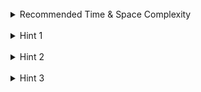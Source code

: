 <br>
<details class="hint-accordion">  
    <summary>Recommended Time & Space Complexity</summary>
    <p>
    You should aim for a solution with <code>O(n)</code> time and <code>O(1)</code> space, where <code>n</code> is the length of the given list.
    </p>
</details>

<br>
<details class="hint-accordion">  
    <summary>Hint 1</summary>
    <p>
    A naive approach would be to use a hash set, which takes <code>O(1)</code> time to detect duplicates. Although this solution is acceptable, it requires <code>O(n)</code> extra space. Can you think of a better solution that avoids using extra space? Maybe there is an efficient algorithm which uses two pointers.
    </p>
</details>

<br>
<details class="hint-accordion">  
    <summary>Hint 2</summary>
    <p>
    We can use the fast and slow pointers technique, which is primarily used to detect cycles in a linked list. We iterate through the list using two pointers. The slow pointer moves one step at a time, while the fast pointer moves two steps at a time. If the list has a cycle, these two pointers will eventually meet. Why does this work?
    </p>
</details>

<br>
<details class="hint-accordion">  
    <summary>Hint 3</summary>
    <p>
    When there is no cycle in the list, the loop ends when the fast pointer becomes <code>null</code>. If a cycle exists, the fast pointer moves faster and continuously loops through the cycle. With each step, it reduces the gap between itself and the slow pointer by one node. For example, if the gap is <code>10</code>, the slow pointer moves by <code>1</code>, increasing the gap to <code>11</code>, while the fast pointer moves by <code>2</code>, reducing the gap to <code>9</code>. This process continues until the fast pointer catches up to the slow pointer, confirming a cycle.
    </p>
</details>
